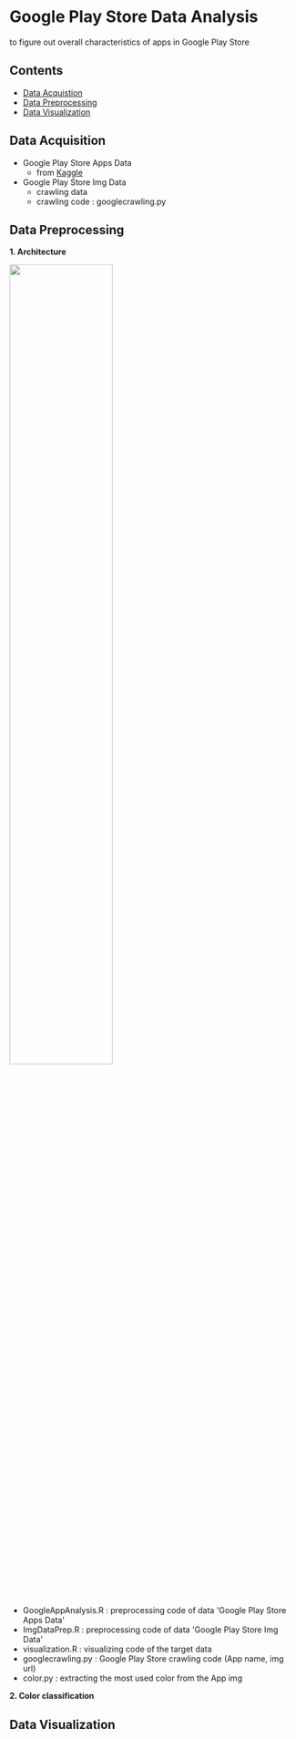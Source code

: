 # Google Play Store Data Analysis
to figure out overall characteristics of apps in Google Play Store

## Contents
- [Data Acquistion](#data-acquisition)
- [Data Preprocessing](#data-preprocessing)
- [Data Visualization](#data-visualization)

## Data Acquisition
- Google Play Store Apps Data
  * from [Kaggle](https://www.kaggle.com/lava18/google-play-store-apps)
- Google Play Store Img Data
  * crawling data
  * crawling code : googlecrawling.py

## Data Preprocessing
__1. Architecture__

<img src="https://user-images.githubusercontent.com/76643037/119264109-bb280380-bc1c-11eb-9089-5c42498def46.png" width="60%">

  * GoogleAppAnalysis.R : preprocessing code of data 'Google Play Store Apps Data'
  * ImgDataPrep.R : preprocessing code of data 'Google Play Store Img Data'
  * visualization.R : visualizing code of the target data
  * googlecrawling.py : Google Play Store crawling code (App name, img url)
  * color.py : extracting the most used color from the App img

__2. Color classification__


## Data Visualization
